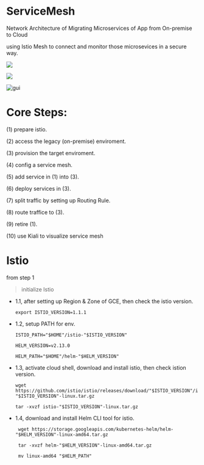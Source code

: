 # ServiceMesh
Network Architecture of Migrating Microservices of App from On-premise to Cloud

using Istio Mesh to connect and monitor those microsevices in a secure way.

![](https://cloud.google.com/solutions/images/supporting-your-migration-with-istio-mesh-expansion-service-mesh.svg)

![](https://cloud.google.com/solutions/images/supporting-your-migration-with-istio-mesh-expansion-legacy-data-center.svg)

![gui](https://cloud.google.com/solutions/images/supporting-your-migration-with-istio-mesh-expansion-visualize-mesh.png)

# Core Steps:

(1) prepare istio.

(2) access the legacy (on-premise) enviroment.

(3) provision the target enviroment.

(4) config a service mesh.

(5) add service in (1) into (3).

(6) deploy services in (3).

(7) split traffic by setting up Routing Rule.

(8) route traffice to (3).

(9) retire (1).

(10) use Kiali to visualize service mesh

# Istio

from step 1

> initialize Istio

* 1.1, after setting up Region & Zone of GCE, then check the istio version.

      export ISTIO_VERSION=1.1.1

* 1.2, setup PATH for env.

      ISTIO_PATH="$HOME"/istio-"$ISTIO_VERSION"
      
      HELM_VERSION=v2.13.0
      
      HELM_PATH="$HOME"/helm-"$HELM_VERSION"

* 1.3, activate cloud shell, download and install istio, then check istion version.

      wget https://github.com/istio/istio/releases/download/"$ISTIO_VERSION"/istio-"$ISTIO_VERSION"-linux.tar.gz
      
      tar -xvzf istio-"$ISTIO_VERSION"-linux.tar.gz

* 1.4, download and install Helm CLI tool for istio.

       wget https://storage.googleapis.com/kubernetes-helm/helm-"$HELM_VERSION"-linux-amd64.tar.gz
       
       tar -xvzf helm-"$HELM_VERSION"-linux-amd64.tar.gz

       mv linux-amd64 "$HELM_PATH"
